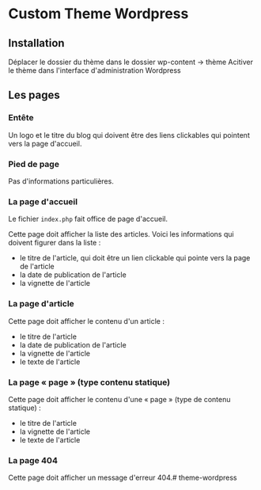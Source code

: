 # Custom Theme Wordpress

## Installation
Déplacer le dossier du thème dans le dossier wp-content -> thème 
Acitiver le thème dans l'interface d'administration Wordpress

## Les pages

### Entête

Un logo et le titre du blog qui doivent être des liens clickables qui pointent vers la page d'accueil.

### Pied de page

Pas d'informations particulières.

### La page d'accueil

Le fichier `index.php` fait office de page d'accueil.

Cette page doit afficher la liste des articles.
Voici les informations qui doivent figurer dans la liste :

- le titre de l'article, qui doit être un lien clickable qui pointe vers la page de l'article
- la date de publication de l'article
- la vignette de l'article

### La page d'article

Cette page doit afficher le contenu d'un article :

- le titre de l'article
- la date de publication de l'article
- la vignette de l'article
- le texte de l'article

### La page « page » (type contenu statique)

Cette page doit afficher le contenu d'une « page » (type de contenu statique) :

- le titre de l'article
- la vignette de l'article
- le texte de l'article

### La page 404

Cette page doit afficher un message d'erreur 404.# theme-wordpress
